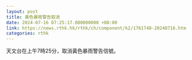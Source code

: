 ```yaml
---
layout: post
title: 黃色暴雨警告取消
date: 2024-07-16 07:25:17.000000000 +08:00
link: https://news.rthk.hk/rthk/ch/component/k2/1761740-20240716.htm
categories: rthk
---
```


天文台在上午7時25分，取消黃色暴雨警告信號。
